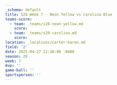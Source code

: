 ```yaml
---
_schema: default
title: S28 Week 7 - Neon Yellow vs Carolina Blue
teams-score:
  - team: _teams/s28-neon-yellow.md
    score:
  - team: _teams/s28-carolina.md
    score:
location: _locations/carter-baron.md
field: '2'
date: 2025-04-27 12:30:00 -0400
season: 28
week: 7
mvp: ''
game-ball: ''
sportsperson: ''
---
```

